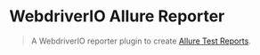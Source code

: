 WebdriverIO Allure Reporter
===========================

> A WebdriverIO reporter plugin to create [Allure Test Reports](http://allure.qatools.ru/).
